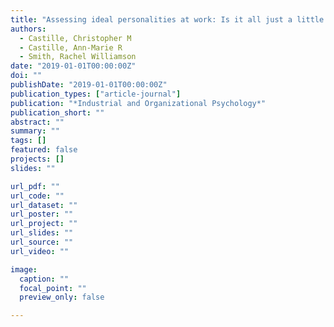 ```yaml
---
title: "Assessing ideal personalities at work: Is it all just a little bit of history repeating?"
authors:
  - Castille, Christopher M
  - Castille, Ann-Marie R
  - Smith, Rachel Williamson
date: "2019-01-01T00:00:00Z"
doi: ""
publishDate: "2019-01-01T00:00:00Z"
publication_types: ["article-journal"]
publication: "*Industrial and Organizational Psychology*"
publication_short: ""
abstract: ""
summary: ""
tags: []
featured: false
projects: []
slides: ""

url_pdf: ""
url_code: ""
url_dataset: ""
url_poster: ""
url_project: ""
url_slides: ""
url_source: ""
url_video: ""

image:
  caption: ""
  focal_point: ""
  preview_only: false

---
```

